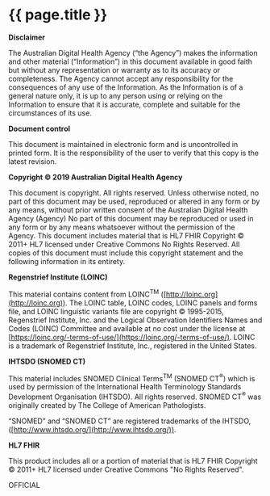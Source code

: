 # {{ page.title }}

**Disclaimer**

The Australian Digital Health Agency (“the Agency”) makes the information and other material (“Information”) in this document available in good faith but without any representation or warranty as to its accuracy or
completeness. The Agency cannot accept any responsibility for the consequences of any use of the Information.
As the Information is of a general nature only, it is up to any person using or relying on the Information
to ensure that it is accurate, complete and suitable for the circumstances of its use.


**Document control**

This document is maintained in electronic form and is uncontrolled in printed form. It is the responsibility
of the user to verify that this copy is the latest revision.


**Copyright © 2019 Australian Digital Health Agency**

This document is copyright. All rights reserved. Unless otherwise noted, no part of this document may be used, reproduced or altered in any form or by any means, without prior written consent of the Australian Digital Health Agency (Agency)  No part of this document may be reproduced or used in any form or by any means whatsoever without the permission of the Agency.  This document includes material that is HL7 FHIR Copyright © 2011+ HL7 licensed under Creative Commons No Rights Reserved. All copies of this document must include this copyright statement and the following information in its entirety.


**Regenstrief Institute (LOINC)**

This material contains content from LOINC<sup>TM</sup> ([http://loinc.org](http://loinc.org)). The LOINC table, LOINC codes, LOINC panels and forms file, and LOINC linguistic variants file are copyright © 1995-2015, Regenstrief Institute, Inc. and the Logical Observation Identifiers Names and Codes (LOINC) Committee and available at no cost under the license at [https://loinc.org/-terms-of-use/](https://loinc.org/-terms-of-use/). LOINC is a trademark of Regenstrief Institute, Inc., registered in the United States.


**IHTSDO (SNOMED CT)**

This material includes SNOMED Clinical Terms<sup>TM</sup> (SNOMED CT<sup>&reg;</sup>) which is used by permission of the International Health Terminology Standards Development Organisation (IHTSDO). All rights reserved. SNOMED CT<sup>&reg;</sup> was originally created by The College of American Pathologists.

“SNOMED” and “SNOMED CT” are registered trademarks of the IHTSDO, ([http://www.ihtsdo.org/](http://www.ihtsdo.org/)).


**HL7 FHIR**

This product includes all or a portion of material that is HL7 FHIR Copyright © 2011+ HL7 licensed under Creative Commons "No Rights Reserved".

OFFICIAL


